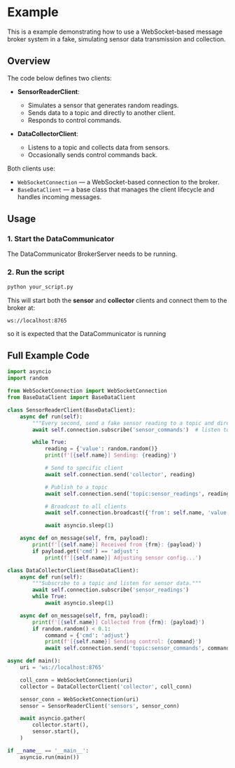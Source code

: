#  Example

This is a example demonstrating how to use a WebSocket-based message broker system in a fake, simulating sensor data transmission and collection.

## Overview

The code below defines two clients:

- **SensorReaderClient**: 
  - Simulates a sensor that generates random readings.
  - Sends data to a topic and directly to another client.
  - Responds to control commands.

- **DataCollectorClient**:
  - Listens to a topic and collects data from sensors.
  - Occasionally sends control commands back.

Both clients use:
- `WebSocketConnection` — a WebSocket-based connection to the broker.
- `BaseDataClient` — a base class that manages the client lifecycle and handles incoming messages.

## Usage

### 1. Start the DataCommunicator

The DataCommunicator BrokerServer needs to be running.

### 2. Run the script

```bash
python your_script.py
```

This will start both the **sensor** and **collector** clients and connect them to the broker at:

```
ws://localhost:8765
```
so it is expected that the DataCommunicator is running

## Full Example Code

```python
import asyncio
import random

from WebSocketConnection import WebSocketConnection
from BaseDataClient import BaseDataClient

class SensorReaderClient(BaseDataClient):
    async def run(self):
        """Every second, send a fake sensor reading to a topic and directly to a client."""
        await self.connection.subscribe('sensor_commands')  # listen to commands sent to this topic

        while True:
            reading = {'value': random.random()}
            print(f'[{self.name}] Sending: {reading}')

            # Send to specific client
            await self.connection.send('collector', reading)

            # Publish to a topic
            await self.connection.send('topic:sensor_readings', reading)

            # Broadcast to all clients
            await self.connection.broadcast({'from': self.name, 'value': reading['value']})

            await asyncio.sleep(1)

    async def on_message(self, frm, payload):
        print(f'[{self.name}] Received from {frm}: {payload}')
        if payload.get('cmd') == 'adjust':
            print(f'[{self.name}] Adjusting sensor config...')

class DataCollectorClient(BaseDataClient):
    async def run(self):
        """Subscribe to a topic and listen for sensor data."""
        await self.connection.subscribe('sensor_readings')
        while True:
            await asyncio.sleep(1)

    async def on_message(self, frm, payload):
        print(f'[{self.name}] Collected from {frm}: {payload}')
        if random.random() < 0.1:
            command = {'cmd': 'adjust'}
            print(f'[{self.name}] Sending control: {command}')
            await self.connection.send('topic:sensor_commands', command)

async def main():
    uri = 'ws://localhost:8765'

    coll_conn = WebSocketConnection(uri)
    collector = DataCollectorClient('collector', coll_conn)

    sensor_conn = WebSocketConnection(uri)
    sensor = SensorReaderClient('sensors', sensor_conn)

    await asyncio.gather(
        collector.start(),
        sensor.start(),
    )

if __name__ == '__main__':
    asyncio.run(main())
```